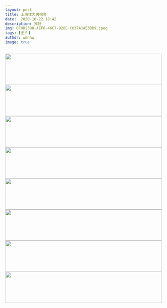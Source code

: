 ```yaml
---
layout: post
title: 上海体大男宿舍
date:  2020-10-22 18:42
description: 推特
img: 0F0D2398-AEF6-46C7-928E-C037A1AE3DD9.jpeg
tags: [图片]
author: wmnhw
image: true
---
```

<img src="https://www.wmnhw.workers.dev/0:/%E5%B8%85%E5%93%A5%E5%9B%BE%E7%89%87/%E4%B8%8A%E6%B5%B7%E4%BD%93%E5%A4%A7%E7%94%B7%E5%AE%BF%E8%88%8D/0F0D2398-AEF6-46C7-928E-C037A1AE3DD9.jpeg" width="100%" height="100"/>

<img src="https://www.wmnhw.workers.dev/0:/%E5%B8%85%E5%93%A5%E5%9B%BE%E7%89%87/%E4%B8%8A%E6%B5%B7%E4%BD%93%E5%A4%A7%E7%94%B7%E5%AE%BF%E8%88%8D/2585FF02-4E3B-4698-A827-B8819CEE8875.jpeg" width="100%" height="100"/>

<img src="https://www.wmnhw.workers.dev/0:/%E5%B8%85%E5%93%A5%E5%9B%BE%E7%89%87/%E4%B8%8A%E6%B5%B7%E4%BD%93%E5%A4%A7%E7%94%B7%E5%AE%BF%E8%88%8D/69053C0E-240D-4FD3-9002-84BA0F2D342B.jpeg" width="100%" height="100"/>

<img src="https://www.wmnhw.workers.dev/0:/%E5%B8%85%E5%93%A5%E5%9B%BE%E7%89%87/%E4%B8%8A%E6%B5%B7%E4%BD%93%E5%A4%A7%E7%94%B7%E5%AE%BF%E8%88%8D/87245D78-ECCF-4951-BAE1-8BC74F5A08F4.jpeg" width="100%" height="100"/>

<img src="https://www.wmnhw.workers.dev/0:/%E5%B8%85%E5%93%A5%E5%9B%BE%E7%89%87/%E4%B8%8A%E6%B5%B7%E4%BD%93%E5%A4%A7%E7%94%B7%E5%AE%BF%E8%88%8D/922B57D3-E2BA-48D8-BC11-37D452943038.jpeg" width="100%" height="100"/>

<img src="https://www.wmnhw.workers.dev/0:/%E5%B8%85%E5%93%A5%E5%9B%BE%E7%89%87/%E4%B8%8A%E6%B5%B7%E4%BD%93%E5%A4%A7%E7%94%B7%E5%AE%BF%E8%88%8D/D4AB6925-F600-4E01-B98B-A1AF2F53ECE5.jpeg" width="100%" height="100"/>

<img src="https://www.wmnhw.workers.dev/0:/%E5%B8%85%E5%93%A5%E5%9B%BE%E7%89%87/%E4%B8%8A%E6%B5%B7%E4%BD%93%E5%A4%A7%E7%94%B7%E5%AE%BF%E8%88%8D/DC8D18C0-788A-4B6E-9207-C00004CB5564.jpeg" width="100%" height="100"/>

<img src="https://www.wmnhw.workers.dev/0:/%E5%B8%85%E5%93%A5%E5%9B%BE%E7%89%87/%E4%B8%8A%E6%B5%B7%E4%BD%93%E5%A4%A7%E7%94%B7%E5%AE%BF%E8%88%8D/E7B87B30-B307-4FC5-A06E-E073D122B7EA.jpeg" width="100%" height="100"/>


